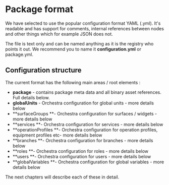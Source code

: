 # Package format

We have selected to use the popular configuration format YAML \(.yml\). It's readable and has support for comments, internal references between nodes and other things which for example JSON does not.

The file is text only and can be named anything as it is the registry who points it out. We recommend you to name it **configuration.yml** or package.yml.

## Configuration structure

The current format has the following main areas / root elements :

* **package** - contains package meta data and all binary asset references. Full details below. 
* **globalUnits** - Orchestra configuration for global units - more details below
* **surfaceGroups **- Orchestra configuration for surfaces / widgets - more details below
* **services **- Orchestra configuration for services - more details below
* **operationProfiles **- Orchestra configuration for operation profiles, equipment profiles etc- more details below
* **branches **- Orchestra configuration for branches - more details below
* **roles **- Orchestra configuration for roles - more details below
* **users **- Orchestra configuration for users - more details below
* **globalVariables **- Orchestra configuration for global variables - more details below

The next chapters will describe each of these in detail.



